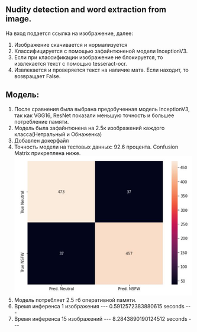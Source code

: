 ## Nudity detection and word extraction from image.
На вход подается ссылка на изображение, далее:
1. Изображение скачивается и нормализуется
2. Классифицируется с помощью зафайнтюненой модели InceptionV3.
3. Если при классификации изображение не блокируется, то извлекается текст с помощью tesseract-ocr. 
4. Извлекается и проверяется текст на наличие мата. Если находит, то возвращает False.

## Модель:
1. После сравнения была выбрана предобученная модель InceptionV3, так как VGG16, ResNet показали меньшую точность и большее потребление памяти.
2. Модель была зафайнтюнена на 2.5к изображений каждого класса(Нетральный и Обнаженка)
3. Добавлен докерфайл
4. Точность модели на тестовых данных: 92.6 процента. Confusion Matrix прикреплена ниже.
![Confusion Maztix](https://github.com/tskoxid/image-filter/blob/main/data/cm.JPG)
4. Модель потребляет 2.5 гб оперативной памяти.
5. Время инференса 1 изображения   --- 0.5912572383880615 seconds ---
6. Время инференса 15 изображений     --- 8.2843890190124512 seconds ---
